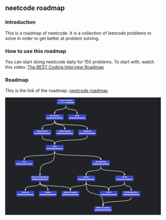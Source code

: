 ## neetcode roadmap


### Introduction
This is a roadmap of neetcode. It is a collection of leetcode problems to solve in order to get better at problem solving.

### How to use this roadmap

You can start doing neetcode daily for 150 problems. To start with, watch this video: [The BEST Coding Interview Roadmap](https://youtu.be/jgQjes7MgTM?si=tpwX-qfo1lpa248m)




### Roadmap

This is the link of the roadmap: [neetcode roadmap](https://neetcode.io/roadmap)

![neetcode roadmap](/neetcode-roadmap/image/roadmap.png)


